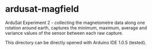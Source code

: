 ardusat-magfield
================

ArduSat Experiment 2 - collecting the magnetometre data along one rotation around earth, captures the minimum, maximum, average and variance values of the sensor between each raw capture.

This directory can be directly opened with Arduino IDE 1.0.5 (tested).
